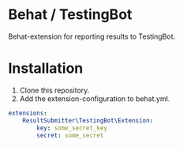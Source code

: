 Behat / TestingBot
================

Behat-extension for reporting results to TestingBot.

Installation
============

1. Clone this repository.
2. Add the extension-configuration to behat.yml.

```yaml
extensions:
    ResultSubmitter\TestingBot\Extension:
        key: some_secret_key
        secret: some_secret
```
